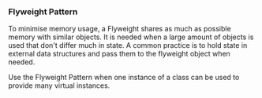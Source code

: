 ### Flyweight Pattern

To minimise memory usage, a Flyweight shares as much as possible memory with similar objects. It is needed when a large amount of objects is used that don't differ much in state. A common practice is to hold state in external data structures and pass them to the flyweight object when needed.

Use the Flyweight Pattern when one instance of a class can be used to provide many virtual instances.
